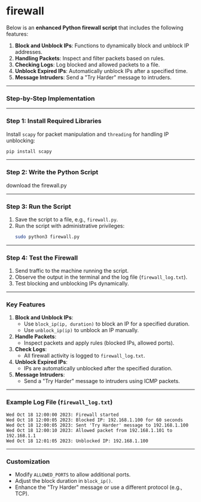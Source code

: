 # firewall
Below is an **enhanced Python firewall script** that includes the following features:

1. **Block and Unblock IPs**: Functions to dynamically block and unblock IP addresses.
2. **Handling Packets**: Inspect and filter packets based on rules.
3. **Checking Logs**: Log blocked and allowed packets to a file.
4. **Unblock Expired IPs**: Automatically unblock IPs after a specified time.
5. **Message Intruders**: Send a "Try Harder" message to intruders.

---

### **Step-by-Step Implementation**

---

### **Step 1: Install Required Libraries**
Install `scapy` for packet manipulation and `threading` for handling IP unblocking:
```bash
pip install scapy
```

---

### **Step 2: Write the Python Script**
download the firewall.py

---

### **Step 3: Run the Script**
1. Save the script to a file, e.g., `firewall.py`.
2. Run the script with administrative privileges:
   ```bash
   sudo python3 firewall.py
   ```

---

### **Step 4: Test the Firewall**
1. Send traffic to the machine running the script.
2. Observe the output in the terminal and the log file (`firewall_log.txt`).
3. Test blocking and unblocking IPs dynamically.

---

### **Key Features**
1. **Block and Unblock IPs**:
   - Use `block_ip(ip, duration)` to block an IP for a specified duration.
   - Use `unblock_ip(ip)` to unblock an IP manually.
2. **Handle Packets**:
   - Inspect packets and apply rules (blocked IPs, allowed ports).
3. **Check Logs**:
   - All firewall activity is logged to `firewall_log.txt`.
4. **Unblock Expired IPs**:
   - IPs are automatically unblocked after the specified duration.
5. **Message Intruders**:
   - Send a "Try Harder" message to intruders using ICMP packets.

---

### **Example Log File (`firewall_log.txt`)**
```
Wed Oct 18 12:00:00 2023: Firewall started
Wed Oct 18 12:00:05 2023: Blocked IP: 192.168.1.100 for 60 seconds
Wed Oct 18 12:00:05 2023: Sent 'Try Harder' message to 192.168.1.100
Wed Oct 18 12:00:10 2023: Allowed packet from 192.168.1.101 to 192.168.1.1
Wed Oct 18 12:01:05 2023: Unblocked IP: 192.168.1.100
```

---

### **Customization**
- Modify `ALLOWED_PORTS` to allow additional ports.
- Adjust the block duration in `block_ip()`.
- Enhance the "Try Harder" message or use a different protocol (e.g., TCP).

